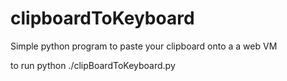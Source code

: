 # clipboardToKeyboard
Simple python program to paste your clipboard onto a a web VM

to run python ./clipBoardToKeyboard.py
